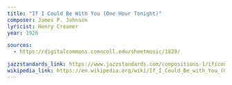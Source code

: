 ```yaml
---
title: "If I Could Be With You (One Hour Tonight)"
composer: James P. Johnson 
lyricist: Henry Creamer
year: 1926

sources:
  - https://digitalcommons.conncoll.edu/sheetmusic/1829/

jazzstandards_link: https://www.jazzstandards.com/compositions-1/ificouldbewithyou.htm
wikipedia_link: https://en.wikipedia.org/wiki/If_I_Could_Be_with_You_(One_Hour_Tonight)
---
```

